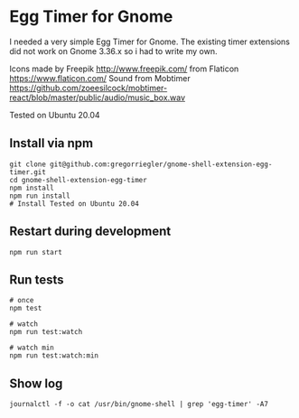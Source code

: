 # Egg Timer for Gnome
I needed a very simple Egg Timer for Gnome.
The existing timer extensions did not work on Gnome 3.36.x so i had to write my own.

Icons made by Freepik <http://www.freepik.com/> from Flaticon <https://www.flaticon.com/>
Sound from Mobtimer <https://github.com/zoeesilcock/mobtimer-react/blob/master/public/audio/music_box.wav>

Tested on Ubuntu 20.04 

## Install via npm
```
git clone git@github.com:gregorriegler/gnome-shell-extension-egg-timer.git
cd gnome-shell-extension-egg-timer
npm install
npm run install
# Install Tested on Ubuntu 20.04
```

## Restart during development
```
npm run start
```

## Run tests
```
# once
npm test

# watch
npm run test:watch

# watch min
npm run test:watch:min
```


## Show log

```
journalctl -f -o cat /usr/bin/gnome-shell | grep 'egg-timer' -A7
```
